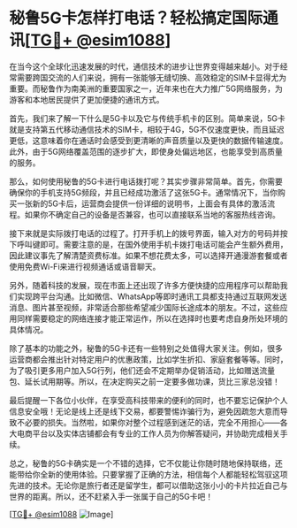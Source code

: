 # 秘鲁5G卡怎样打电话？轻松搞定国际通讯[[TG💪+ @esim1088](https://t.me/s/esim1088)]

在当今这个全球化迅速发展的时代，通信技术的进步让世界变得越来越小。对于经常需要跨国交流的人们来说，拥有一张能够无缝切换、高效稳定的SIM卡显得尤为重要。而秘鲁作为南美洲的重要国家之一，近年来也在大力推广5G网络服务，为游客和本地居民提供了更加便捷的通讯方式。

首先，我们来了解一下什么是5G卡以及它与传统手机卡的区别。简单来说，5G卡就是支持第五代移动通信技术的SIM卡，相较于4G，5G不仅速度更快，而且延迟更低，这意味着你在通话时会感受到更清晰的声音质量以及更快的数据传输速度。此外，由于5G网络覆盖范围的逐步扩大，即使身处偏远地区，也能享受到高质量的服务。

那么，如何使用秘鲁的5G卡进行电话拨打呢？其实步骤非常简单。首先，你需要确保你的手机支持5G频段，并且已经成功激活了这张5G卡。通常情况下，当你购买一张新的5G卡后，运营商会提供一份详细的说明书，上面会有具体的激活流程。如果你不确定自己的设备是否兼容，也可以直接联系当地的客服热线咨询。

接下来就是实际拨打电话的过程了。打开手机上的拨号界面，输入对方的号码并按下呼叫键即可。需要注意的是，在国外使用手机卡拨打电话可能会产生额外费用，因此建议事先了解清楚资费标准。如果不想花费太多，可以选择开通漫游套餐或者使用免费Wi-Fi来进行视频通话或语音聊天。

另外，随着科技的发展，现在市面上还出现了许多方便快捷的应用程序可以帮助我们实现跨平台沟通。比如微信、WhatsApp等即时通讯工具都支持通过互联网发送消息、图片甚至视频，非常适合那些希望减少国际长途成本的朋友。不过，这些应用同样需要稳定的网络连接才能正常运作，所以在选择时也要考虑自身所处环境的具体情况。

除了基本的功能之外，秘鲁的5G卡还有一些特别之处值得大家关注。例如，很多运营商都会推出针对特定用户的优惠政策，比如学生折扣、家庭套餐等等。同时，为了吸引更多用户加入5G行列，他们还会不定期举办促销活动，比如赠送流量包、延长试用期等。所以，在决定购买之前一定要多做功课，货比三家总没错！

最后提醒一下各位小伙伴，在享受高科技带来的便利的同时，也不要忘记保护个人信息安全哦！无论是线上还是线下交易，都要警惕诈骗行为，避免因疏忽大意而导致不必要的损失。当然啦，如果你对整个过程感到迷茫的话，完全不用担心——各大电商平台以及实体店铺都会有专业的工作人员为你解答疑问，并协助完成相关手续。

总之，秘鲁的5G卡确实是一个不错的选择，它不仅能让你随时随地保持联络，还能带给你全新的使用体验。只要掌握了正确的方法，相信每个人都能轻松驾驭这项先进的技术。无论你是旅行者还是留学生，都可以借助这张小小的卡片拉近自己与世界的距离。所以，还不赶紧入手一张属于自己的5G卡吧！

[[TG💪+ @esim1088](https://t.me/s/esim1088) ![Image](https://i.postimg.cc/4NQfJmqS/Snipaste-2025-05-13-00-14-12.png)]